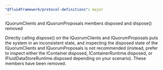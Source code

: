 ```yaml
---
"@fluidframework/protocol-definitions": major
---
```


IQuorumClients and IQuorumProposals members disposed and dispose() removed

Directly calling dispose() on the IQuorumClients and IQuorumProposals puts the system in an inconsistent state, and inspecting the disposed state of the IQuorumClients and IQuorumProposals is not recommended (instead, prefer to inspect either the IContainer.disposed, IContainerRuntime.disposed, or IFluidDataStoreRuntime.disposed depending on your scenario).  These members have been removed.
